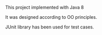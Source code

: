 
This project implemented with Java 8

It was designed according to OO principles.

JUnit library has been used for test cases.
